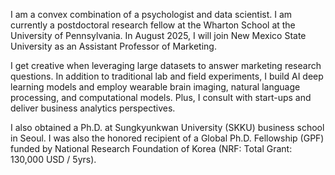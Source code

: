 
I am a convex combination of a psychologist and data scientist. I am currently a postdoctoral research fellow at the Wharton School at the University of Pennsylvania. In August 2025, I will join New Mexico State University as an Assistant Professor of Marketing.

I get creative when leveraging large datasets to answer marketing research questions. In addition to traditional lab and field experiments, I build AI deep learning models and employ wearable brain imaging, natural language processing, and computational models. Plus, I consult with start-ups and deliver business analytics perspectives.

I also obtained a Ph.D. at Sungkyunkwan University (SKKU) business school in Seoul. I was also the honored recipient of a Global Ph.D. Fellowship (GPF) funded by National Research Foundation of Korea (NRF: Total Grant: 130,000 USD / 5yrs).  
